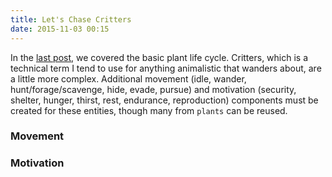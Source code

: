 ```yaml
---
title: Let's Chase Critters
date: 2015-11-03 00:15
---
```


In the [last post](lets-imagine-behaviors.md), we covered the basic plant life cycle. Critters, which is a technical term I tend to use for anything animalistic that wanders about, are a little more complex. Additional movement (idle, wander, hunt/forage/scavenge, hide, evade, pursue) and motivation (security, shelter, hunger, thirst, rest, endurance, reproduction) components must be created for these entities, though many from `plants` can be reused.

### Movement

### Motivation
